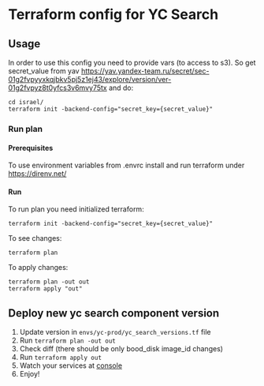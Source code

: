 # Terraform config for YC Search

## Usage
In order to use this config you need to provide vars (to access to s3).
So get secret_value from yav https://yav.yandex-team.ru/secret/sec-01g2fvpyyxkqjbkv5pj5z1ej43/explore/version/ver-01g2fvpyz8t0yfcs3v6mvy75tx
and do:

    cd israel/
    terraform init -backend-config="secret_key={secret_value}"

### Run plan
#### Prerequisites
To use environment variables from .envrc install and run terraform under https://direnv.net/
#### Run
To run plan you need initialized terraform:

    terraform init -backend-config="secret_key={secret_value}"

To see changes:

    terraform plan
To apply changes:

    terraform plan -out out
    terraform apply "out"

## Deploy new yc search component version
1. Update version in `envs/yc-prod/yc_search_versions.tf` file
2. Run `terraform plan -out out`
3. Check diff (there should be only bood_disk image_id changes)
4. Run `terraform apply out`
5. Watch your services at [console](https://console.cloudil.co.il/folders/yc.search.backends/compute/instance-groups)
6. Enjoy!
